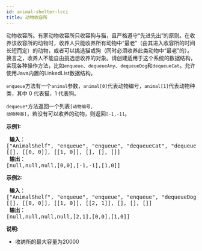 ```yaml
---
id: animal-shelter-lcci
title: 动物收容所
---
```

动物收容所。有家动物收容所只收容狗与猫，且严格遵守“先进先出”的原则。在收养该收容所的动物时，收养人只能收养所有动物中“最老”（由其进入收容所的时间长短而定）的动物，或者可以挑选猫或狗（同时必须收养此类动物中“最老”的）。换言之，收养人不能自由挑选想收养的对象。请创建适用于这个系统的数据结构，实现各种操作方法，比如<code>enqueue</code>、<code>dequeueAny</code>、<code>dequeueDog</code>和<code>dequeueCat</code>。允许使用Java内置的LinkedList数据结构。

<code>enqueue</code>方法有一个<code>animal</code>参数，<code>animal[0]</code>代表动物编号，<code>animal[1]</code>代表动物种类，其中 0 代表猫，1 代表狗。

<code>dequeue*</code>方法返回一个列表<code>[动物编号, 动物种类]</code>，若没有可以收养的动物，则返回<code>[-1,-1]</code>。

**示例1:**


<pre><strong> 输入</strong>：<br/>[&#34;AnimalShelf&#34;, &#34;enqueue&#34;, &#34;enqueue&#34;, &#34;dequeueCat&#34;, &#34;dequeueDog&#34;, &#34;dequeueAny&#34;]<br/>[[], [[0, 0]], [[1, 0]], [], [], []]<br/><strong> 输出</strong>：<br/>[null,null,null,[0,0],[-1,-1],[1,0]]<br/></pre>

**示例2:**


<pre><strong> 输入</strong>：<br/>[&#34;AnimalShelf&#34;, &#34;enqueue&#34;, &#34;enqueue&#34;, &#34;enqueue&#34;, &#34;dequeueDog&#34;, &#34;dequeueCat&#34;, &#34;dequeueAny&#34;]<br/>[[], [[0, 0]], [[1, 0]], [[2, 1]], [], [], []]<br/><strong> 输出</strong>：<br/>[null,null,null,null,[2,1],[0,0],[1,0]]<br/></pre>

**说明:**

- 收纳所的最大容量为20000